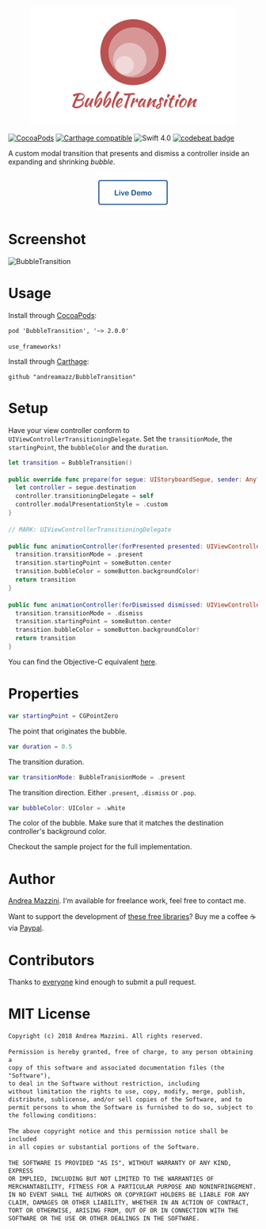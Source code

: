 <p align="center">
  <img width="420" height="240" src="assets/logo.png"/>
</p>

[![CocoaPods](https://cocoapod-badges.herokuapp.com/v/BubbleTransition/badge.svg)](http://cocoapods.org/?q=bubbletransition)
[![Carthage compatible](https://img.shields.io/badge/Carthage-compatible-4BC51D.svg?style=flat)](https://github.com/Carthage/Carthage)
![Swift 4.0](https://img.shields.io/badge/swift-4.0-orange.svg)
[![codebeat badge](https://codebeat.co/badges/45635139-6294-4ac8-9f39-6f1d3b18dd23)](https://codebeat.co/projects/github-com-andreamazz-bubbletransition)

A custom modal transition that presents and dismiss a controller inside an expanding and shrinking _bubble_.

<p align="center">
  <a href='https://appetize.io/app/tck0418dftyfjxkqrfu34rwt44' alt='Live demo'>
    <img width="150" height="75" src="assets/demo-button.png"/>
  </a>
</p>

# Screenshot
![BubbleTransition](https://raw.githubusercontent.com/andreamazz/BubbleTransition/master/assets/screenshot.gif)

# Usage
Install through [CocoaPods](http://cocoapods.org):
```
pod 'BubbleTransition', '~> 2.0.0'

use_frameworks!
```
Install through [Carthage](https://github.com/Carthage/Carthage):
```
github "andreamazz/BubbleTransition"
```

# Setup
Have your view controller conform to `UIViewControllerTransitioningDelegate`. Set the `transitionMode`, the `startingPoint`, the `bubbleColor` and the `duration`.
```swift
let transition = BubbleTransition()

public override func prepare(for segue: UIStoryboardSegue, sender: Any?) {
  let controller = segue.destination
  controller.transitioningDelegate = self
  controller.modalPresentationStyle = .custom
}

// MARK: UIViewControllerTransitioningDelegate

public func animationController(forPresented presented: UIViewController, presenting: UIViewController, source: UIViewController) -> UIViewControllerAnimatedTransitioning? {
  transition.transitionMode = .present
  transition.startingPoint = someButton.center
  transition.bubbleColor = someButton.backgroundColor!
  return transition
}

public func animationController(forDismissed dismissed: UIViewController) -> UIViewControllerAnimatedTransitioning? {
  transition.transitionMode = .dismiss
  transition.startingPoint = someButton.center
  transition.bubbleColor = someButton.backgroundColor!
  return transition
}
```

You can find the Objective-C equivalent [here](https://gist.github.com/andreamazz/9b0d6c7db065555ec0d7).

# Properties
```swift
var startingPoint = CGPointZero
```
The point that originates the bubble.

```swift
var duration = 0.5
```
The transition duration.

```swift
var transitionMode: BubbleTranisionMode = .present
```
The transition direction. Either `.present`, `.dismiss` or `.pop`.

```swift
var bubbleColor: UIColor = .white
```
The color of the bubble. Make sure that it matches the destination controller's background color.  

Checkout the sample project for the full implementation.

# Author
[Andrea Mazzini](https://twitter.com/theandreamazz). I'm available for freelance work, feel free to contact me.

Want to support the development of [these free libraries](https://cocoapods.org/owners/734)? Buy me a coffee ☕️ via [Paypal](https://www.paypal.me/andreamazzini).  

# Contributors
Thanks to [everyone](https://github.com/andreamazz/BubbleTransition/graphs/contributors) kind enough to submit a pull request.

# MIT License

	Copyright (c) 2018 Andrea Mazzini. All rights reserved.

	Permission is hereby granted, free of charge, to any person obtaining a
	copy of this software and associated documentation files (the "Software"),
	to deal in the Software without restriction, including
	without limitation the rights to use, copy, modify, merge, publish,
	distribute, sublicense, and/or sell copies of the Software, and to
	permit persons to whom the Software is furnished to do so, subject to
	the following conditions:

	The above copyright notice and this permission notice shall be included
	in all copies or substantial portions of the Software.

	THE SOFTWARE IS PROVIDED "AS IS", WITHOUT WARRANTY OF ANY KIND, EXPRESS
	OR IMPLIED, INCLUDING BUT NOT LIMITED TO THE WARRANTIES OF
	MERCHANTABILITY, FITNESS FOR A PARTICULAR PURPOSE AND NONINFRINGEMENT.
	IN NO EVENT SHALL THE AUTHORS OR COPYRIGHT HOLDERS BE LIABLE FOR ANY
	CLAIM, DAMAGES OR OTHER LIABILITY, WHETHER IN AN ACTION OF CONTRACT,
	TORT OR OTHERWISE, ARISING FROM, OUT OF OR IN CONNECTION WITH THE
	SOFTWARE OR THE USE OR OTHER DEALINGS IN THE SOFTWARE.
